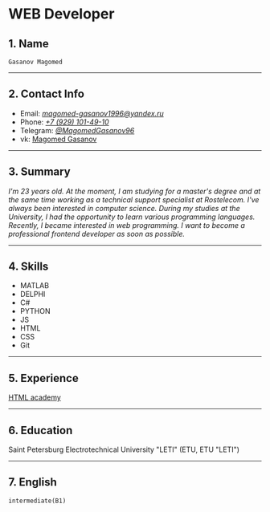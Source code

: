 # WEB Developer

## 1.  Name
    Gasanov Magomed

   ---

## 2.  Contact Info
   - Email: [*magomed-gasanov1996@yandex.ru*](mailto:magomed-gasanov1996@yandex.ru)
   - Phone: [*+7 (929) 101-49-10*](tel:+79291014910)
   - Telegram: [*@MagomedGasanov96*](https://t.me/MagomedGasanov96)
   - vk: [Magomed Gasanov](https://vk.com/id95533191)

 ---

## 3. Summary 
   *I'm 23 years old. At the moment, I am studying for a master's degree and at the same time working as a technical support specialist at Rostelecom. I've always been interested in computer science. During my studies at the University, I had the opportunity to learn various programming languages. Recently, I became interested in web programming. I want to become a professional frontend developer as soon as possible.*

  ---

## 4. Skills 
  - MATLAB
  - DELPHI
  - C#
  - PYTHON
  - JS
  - HTML
  - CSS
  - Git
  
 ---

## 5. Experience 
  [HTML academy](https://htmlacademy.ru/profile/id548149)

 ---

## 6. Education 
  Saint Petersburg Electrotechnical University "LETI" (ETU, ETU "LETI")

  ---

## 7. English 
    intermediate(B1)